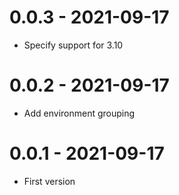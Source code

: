 # 0.0.3 - 2021-09-17
- Specify support for 3.10

# 0.0.2 - 2021-09-17
- Add environment grouping

# 0.0.1 - 2021-09-17
- First version
